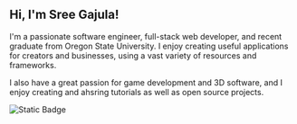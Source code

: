 <h2> Hi, I'm Sree Gajula! </h2>
<p> I'm a passionate software engineer, full-stack web developer, and recent graduate from Oregon State University. I enjoy creating useful applications for creators and businesses, using a vast variety of resources and frameworks. </p>
<p> I also have a great passion for game development and 3D software, and I enjoy creating and ahsring tutorials as well as open source projects. </p>

<img alt="Static Badge" src="https://img.shields.io/badge/Subscribe-%40PopNerdStudio-red?logo=youtube&logoColor=red&labelColor=white&link=https%3A%2F%2Fwww.youtube.com%2Fc%2FPopNerdStudios">




